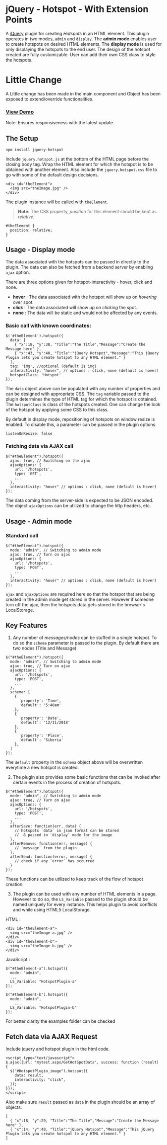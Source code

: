 jQuery - Hotspot - With Extension Points
===

A [jQuery](http://www.jquery.com) plugin for creating *Hotspots* in an HTML element. This plugin operates in two modes, `admin` and `display`. The **admin mode** enables user to create hotspots on desired HTML elements. The **display mode** is used for only displaying the hotspots to the end user. The design of the hotspot created are fully customizable. User can add their own CSS class to style the hotspots.

Little Change
===

A Little change has been made in the main component and Object has been exposed to extend/override functionalities.

### [View Demo](http://aniruddhanath.github.io/jquery-hotspot/)

Note: Ensures responsiveness with the latest update.

The Setup
---------

```
npm install jquery-hotspot
```

Include `jquery.hotspot.js` at the bottom of the HTML page before the closing body tag. Wrap the HTML element for which the hotspot is to be obtained with another element. Also include the `jquery.hotspot.css` file to go with some of the default design decisions.
```
<div id="theElement">
  <img src="theImage.jpg" />
</div>
```
The plugin instance will be called with `theElement`.
> **Note:** The CSS property, *position* for this element should be kept as *relative*.
```
#theElement {
  position: relative;
}
```


Usage - Display mode
--------------------

The data associated with the hotspots can be passed in directly to the plugin. The data can also be fetched from a backend server by enabling `ajax` option.

There are three options given for hotspot-interactivity - hover, click and none.
- **hover** : The data associated with the hotspot will show up on *hovering* over spot.
- **click** : The data associated will show up on *clicking* the spot.
- **none** : The data will be static and would not be affected by any events.

### Basic call with known coordinates:
```
$('#theElement').hotspot({
  data: [
    { "x":18, "y":38, "Title":"The Title","Message":"Create the Message here" },
    { "x":43, "y":40, "Title":"jQuery Hotspot","Message":"This jQuery Plugin lets you create hotspot to any HTML element." }
  ],
  tag: 'img', //optional (default is img)
  interactivity: "hover", // options : click, none (default is hover)
  hotspotClass: 'Hotspot'
});
```
The `data` object above can be populated with any number of properties and can be designed with appropriate CSS. The `tag` variable passed to the plugin determines the type of HTML tag for which the hotspot is obtained. The `hotspotClass` is class of the hotspots created. One can change the look of the  hotspot by applying some CSS to this class.

By default in display mode, repositioning of hotspots on window resize is enabled. To disable this, a parameter can be passed in the plugin options.
```
listenOnResize: false
```

### Fetching data via AJAX call
```
$("#theElement").hotspot({
  ajax: true, // Switching on the ajax
  ajaxOptions: {
    url: '/hotspots',
    type: 'GET',
    ...
  },
  interactivity: "hover" // options : click, none (default is hover)
});
```
The data coming from the server-side is expected to be JSON encoded. The object `ajaxOptions` can be utilized to change the http headers, etc.


Usage - Admin mode
--------------------
### Standard call
```
$("#theElement").hotspot({
  mode: "admin", // Switching to admin mode
  ajax: true, // Turn on ajax
  ajaxOptions: {
    url: '/hotspots',
    type: 'POST',
    ...
  },
  interactivity: "hover" // options : click, none (default is hover)
});
```
`ajax` and `ajaxOptions` are required here so that the hotspot that are being created in the admin mode get stored in the server. However if someone turn off the ajax, then the hotspots data gets stored in the browser's LocalStorage.

Key Features 
------------

1. Any number of *messages/nodes* can be stuffed in a single hotspot. To do so the `schema` parameter is passed to the plugin. By default there are two nodes (Title and Message)

```
$("#theElement").hotspot({
  mode: "admin", // Switching to admin mode
  ajax: true, // Turn on ajax
  ajaxOptions: {
    url: '/hotspots',
    type: 'POST',
    ...
  },
  schema: [
    {
      'property': 'Time',
      'default': '5:40am'
    },
    {
      'property': 'Date',
      'default': '12/11/2018'
    },
    {
      'property': 'Place',
      'default': 'Siberia'
    },
  ]
});
```
The `default` property in the `schema` object above will be overwritten everytime a new hotspot is created.

2. The plugin also provides some basic functions that can be invoked after certain events in the process of creation of hotspots.

```
$("#theElement").hotspot({
  mode: "admin", // Switching to admin mode
  ajax: true, // Turn on ajax
  ajaxOptions: {
    url: '/hotspots',
    type: 'POST',
    ...
  },
  afterSave: function(err, data) {
    // hotspots `data` in json format can be stored
    //  & passed in `display` mode for the image
  },
  afterRemove: function(err, message) {
    // `message` from the plugin
  },
  afterSend: function(error, message) {
    // check if any `error` has occurred
  }
});
```
These functions can be utilized to keep track of the flow of hotspot creation.

3. The plugin can be used with any number of HTML elements in a page. However to do so, the `LS_Variable` passed to the plugin should be named uniquely for every instance. This helps plugin to avoid conflicts and while using HTML5 LocalStorage. 

HTML : 
```
<div id="theElement-a">
  <img src="theImage-a.jpg" />
</div>
<div id="theElement-b">
  <img src="theImage-b.jpg" />
</div>
```

JavaScript :

```
$("#theElement-a").hotspot({
  mode: "admin",
  ...
  LS_Variable: "HotspotPlugin-a"
});

$("#theElement-b").hotspot({
  mode: "admin",
    ...
  LS_Variable: "HotspotPlugin-b"
});
```

For better clarity the examples folder can be checked


Fetch data via AJAX Request
------------

Include jquery and hotspot plugin in the html code.

```
<script type="text/javascript">
$.ajax({url: "mytest.aspx/GetHotSpotData", success: function (result) {
  $("#HotspotPlugin_image").hotspot({
    data: result,
    interactivity: "click",
  });
}});
</script>
```

Also make sure `result` passed as `data` in the plugin should be an array of objects.
```
[
  { "x":18, "y":29, "Title":"The Title","Message":"Create the Message here" },
  { "x":14, "y":40, "Title":"jQuery Hotspot","Message":"This jQuery Plugin lets you create hotspot to any HTML element." }
]
```
